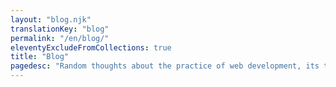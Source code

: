 ```yaml
---
layout: "blog.njk"
translationKey: "blog"
permalink: "/en/blog/"
eleventyExcludeFromCollections: true
title: "Blog"
pagedesc: "Random thoughts about the practice of web development, its techniques and best practices, and things that I love."
---
```


